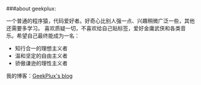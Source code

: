 ###about geekplux:

一个普通的程序猿，代码爱好者。好奇心比别人强一点、兴趣稍微广泛一些，其他还需要多学习。
喜欢质疑一切，不喜欢给自己贴标签，爱好金庸武侠和各类音乐。希望自己最终能成为一名：

- 知行合一的理想主义者
- 温和坚定的自由主义者
- 骄傲谦逊的理性主义者

我的博客：[GeekPlux's blog](http://www.geekplux.com/)
